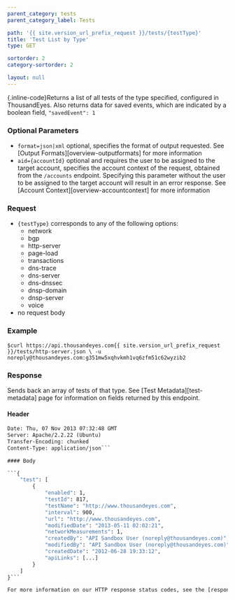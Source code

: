 ```yaml
---
parent_category: tests
parent_category_label: Tests

path: '{{ site.version_url_prefix_request }}/tests/{testType}'
title: 'Test List by Type'
type: GET

sortorder: 2
category-sortorder: 2

layout: null
---
```


{.inline-code}Returns a list of all tests of the type specified, configured in ThousandEyes.  Also returns data for saved events, which are indicated by a boolean field, `"savedEvent": 1`

### Optional Parameters

* `format=json|xml` optional, specifies the format of output requested.  See [Output Formats][overview-outputformats] for more information
* `aid={accountId}` optional and requires the user to be assigned to the target account, specifies the account context of the request, obtained from the `/accounts` endpoint.  Specifying this parameter without the user to be assigned to the target account will result in an error response. See [Account Context][overview-accountcontext] for more information

### Request

* `{testType}` corresponds to any of the following options:
  * network
  * bgp
  * http-server
  * page-load
  * transactions
  * dns-trace
  * dns-server
  * dns-dnssec
  * dnsp-domain
  * dnsp-server
  * voice
* no request body

### Example

`$curl https://api.thousandeyes.com{{ site.version_url_prefix_request }}/tests/http-server.json \
  -u noreply@thousandeyes.com:g351mw5xqhvkmh1vq6zfm51c62wyzib2`

### Response

Sends back an array of tests of that type.  See [Test Metadata][test-metadata] page for information on fields returned by this endpoint.

#### Header

```HTTP/1.1 200 OK
Date: Thu, 07 Nov 2013 07:32:48 GMT
Server: Apache/2.2.22 (Ubuntu)
Transfer-Encoding: chunked
Content-Type: application/json```

#### Body

```{
    "test": [
        {
            "enabled": 1,
            "testId": 817,
            "testName": "http://www.thousandeyes.com",
            "interval": 900,
            "url": "http://www.thousandeyes.com",
            "modifiedDate": "2013-05-11 02:02:21",
            "networkMeasurements": 1,
            "createdBy": "API Sandbox User (noreply@thousandeyes.com)",
            "modifiedBy": "API Sandbox User (noreply@thousandeyes.com)",
            "createdDate": "2012-06-28 19:33:12",
            "apiLinks": [...]
        }
    ]
}```

For more information on our HTTP response status codes, see the [response status codes documentation][overview-responsestatuscodes].